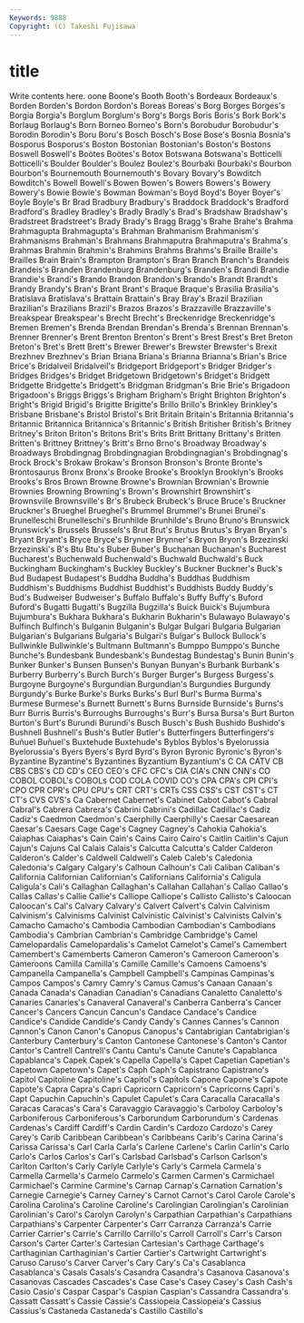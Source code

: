 ```yaml
---
Keywords: 9888 
Copyright: (C) Takeshi Fujisawa
---
```


# title

Write contents here.
oone Boone's
Booth Booth's Bordeaux Bordeaux's Borden Borden's Bordon Bordon's Boreas Boreas's
Borg Borges Borges's Borgia Borgia's Borglum Borglum's Borg's Borgs Boris
Boris's Bork Bork's Borlaug Borlaug's Born Borneo Borneo's Born's Borobudur
Borobudur's Borodin Borodin's Boru Boru's Bosch Bosch's Bose Bose's Bosnia
Bosnia's Bosporus Bosporus's Boston Bostonian Bostonian's Boston's Bostons Boswell Boswell's
Boötes Boötes's Botox Botswana Botswana's Botticelli Botticelli's Boulder Boulder's Boulez
Boulez's Bourbaki Bourbaki's Bourbon Bourbon's Bournemouth Bournemouth's Bovary Bovary's Bowditch
Bowditch's Bowell Bowell's Bowen Bowen's Bowers Bowers's Bowery Bowery's Bowie
Bowie's Bowman Bowman's Boyd Boyd's Boyer Boyer's Boyle Boyle's Br
Brad Bradbury Bradbury's Braddock Braddock's Bradford Bradford's Bradley Bradley's Bradly
Bradly's Brad's Bradshaw Bradshaw's Bradstreet Bradstreet's Brady Brady's Bragg Bragg's
Brahe Brahe's Brahma Brahmagupta Brahmagupta's Brahman Brahmanism Brahmanism's Brahmanisms Brahman's
Brahmans Brahmaputra Brahmaputra's Brahma's Brahmas Brahmin Brahmin's Brahmins Brahms Brahms's
Braille Braille's Brailles Brain Brain's Brampton Brampton's Bran Branch Branch's
Brandeis Brandeis's Branden Brandenburg Brandenburg's Branden's Brandi Brandie Brandie's Brandi's
Brando Brandon Brandon's Brando's Brandt Brandt's Brandy Brandy's Bran's Brant
Brant's Braque Braque's Brasilia Brasilia's Bratislava Bratislava's Brattain Brattain's Bray
Bray's Brazil Brazilian Brazilian's Brazilians Brazil's Brazos Brazos's Brazzaville Brazzaville's
Breakspear Breakspear's Brecht Brecht's Breckenridge Breckenridge's Bremen Bremen's Brenda Brendan
Brendan's Brenda's Brennan Brennan's Brenner Brenner's Brent Brenton Brenton's Brent's
Brest Brest's Bret Breton Breton's Bret's Brett Brett's Brewer Brewer's
Brewster Brewster's Brexit Brezhnev Brezhnev's Brian Briana Briana's Brianna Brianna's
Brian's Brice Brice's Bridalveil Bridalveil's Bridgeport Bridgeport's Bridger Bridger's Bridges
Bridges's Bridget Bridgetown Bridgetown's Bridget's Bridgett Bridgette Bridgette's Bridgett's Bridgman
Bridgman's Brie Brie's Brigadoon Brigadoon's Briggs Briggs's Brigham Brigham's Bright
Brighton Brighton's Bright's Brigid Brigid's Brigitte Brigitte's Brillo Brillo's Brinkley
Brinkley's Brisbane Brisbane's Bristol Bristol's Brit Britain Britain's Britannia Britannia's
Britannic Britannica Britannica's Britannic's British Britisher British's Britney Britney's Briton
Briton's Britons Brit's Brits Britt Brittany Brittany's Britten Britten's Brittney
Brittney's Britt's Brno Brno's Broadway Broadway's Broadways Brobdingnag Brobdingnagian Brobdingnagian's
Brobdingnag's Brock Brock's Brokaw Brokaw's Bronson Bronson's Bronte Bronte's Brontosaurus
Bronx Bronx's Brooke Brooke's Brooklyn Brooklyn's Brooks Brooks's Bros Brown
Browne Browne's Brownian Brownian's Brownie Brownies Browning Browning's Brown's Brownshirt
Brownshirt's Brownsville Brownsville's Br's Brubeck Brubeck's Bruce Bruce's Bruckner Bruckner's
Brueghel Brueghel's Brummel Brummel's Brunei Brunei's Brunelleschi Brunelleschi's Brunhilde Brunhilde's
Bruno Bruno's Brunswick Brunswick's Brussels Brussels's Brut Brut's Brutus Brutus's
Bryan Bryan's Bryant Bryant's Bryce Bryce's Brynner Brynner's Bryon Bryon's
Brzezinski Brzezinski's B's Btu Btu's Buber Buber's Buchanan Buchanan's Bucharest
Bucharest's Buchenwald Buchenwald's Buchwald Buchwald's Buck Buckingham Buckingham's Buckley Buckley's
Buckner Buckner's Buck's Bud Budapest Budapest's Buddha Buddha's Buddhas Buddhism
Buddhism's Buddhisms Buddhist Buddhist's Buddhists Buddy Buddy's Bud's Budweiser Budweiser's
Buffalo Buffalo's Buffy Buffy's Buford Buford's Bugatti Bugatti's Bugzilla Bugzilla's
Buick Buick's Bujumbura Bujumbura's Bukhara Bukhara's Bukharin Bukharin's Bulawayo Bulawayo's
Bulfinch Bulfinch's Bulganin Bulganin's Bulgar Bulgari Bulgaria Bulgarian Bulgarian's Bulgarians
Bulgaria's Bulgari's Bulgar's Bullock Bullock's Bullwinkle Bullwinkle's Bultmann Bultmann's Bumppo
Bumppo's Bunche Bunche's Bundesbank Bundesbank's Bundestag Bundestag's Bunin Bunin's Bunker
Bunker's Bunsen Bunsen's Bunyan Bunyan's Burbank Burbank's Burberry Burberry's Burch
Burch's Burger Burger's Burgess Burgess's Burgoyne Burgoyne's Burgundian Burgundian's Burgundies
Burgundy Burgundy's Burke Burke's Burks Burks's Burl Burl's Burma Burma's
Burmese Burmese's Burnett Burnett's Burns Burnside Burnside's Burns's Burr Burris
Burris's Burroughs Burroughs's Burr's Bursa Bursa's Burt Burton Burton's Burt's
Burundi Burundi's Busch Busch's Bush Bushido Bushido's Bushnell Bushnell's Bush's
Butler Butler's Butterfingers Butterfingers's Buñuel Buñuel's Buxtehude Buxtehude's Byblos Byblos's
Byelorussia Byelorussia's Byers Byers's Byrd Byrd's Byron Byronic Byronic's Byron's
Byzantine Byzantine's Byzantines Byzantium Byzantium's C CA CATV CB CBS
CBS's CD CD's CEO CEO's CFC CFC's CIA CIA's CNN
CNN's CO COBOL COBOL's COBOLs COD COLA COVID CO's CPA
CPA's CPI CPI's CPO CPR CPR's CPU CPU's CRT CRT's
CRTs CSS CSS's CST CST's CT CT's CVS CVS's Ca
Cabernet Cabernet's Cabinet Cabot Cabot's Cabral Cabral's Cabrera Cabrera's Cabrini
Cabrini's Cadillac Cadillac's Cadiz Cadiz's Caedmon Caedmon's Caerphilly Caerphilly's Caesar
Caesarean Caesar's Caesars Cage Cage's Cagney Cagney's Cahokia Cahokia's Caiaphas
Caiaphas's Cain Cain's Cains Cairo Cairo's Caitlin Caitlin's Cajun Cajun's
Cajuns Cal Calais Calais's Calcutta Calcutta's Calder Calderon Calderon's Calder's
Caldwell Caldwell's Caleb Caleb's Caledonia Caledonia's Calgary Calgary's Calhoun Calhoun's
Cali Caliban Caliban's California Californian Californian's Californians California's Caligula Caligula's
Cali's Callaghan Callaghan's Callahan Callahan's Callao Callao's Callas Callas's Callie
Callie's Calliope Calliope's Callisto Callisto's Caloocan Caloocan's Cal's Calvary Calvary's
Calvert Calvert's Calvin Calvinism Calvinism's Calvinisms Calvinist Calvinistic Calvinist's Calvinists
Calvin's Camacho Camacho's Cambodia Cambodian Cambodian's Cambodians Cambodia's Cambrian Cambrian's
Cambridge Cambridge's Camel Camelopardalis Camelopardalis's Camelot Camelot's Camel's Camembert Camembert's
Camemberts Cameron Cameron's Cameroon Cameroon's Cameroons Camilla Camilla's Camille Camille's
Camoens Camoens's Campanella Campanella's Campbell Campbell's Campinas Campinas's Campos Campos's
Camry Camry's Camus Camus's Canaan Canaan's Canada Canada's Canadian Canadian's
Canadians Canaletto Canaletto's Canaries Canaries's Canaveral Canaveral's Canberra Canberra's Cancer
Cancer's Cancers Cancun Cancun's Candace Candace's Candice Candice's Candide Candide's
Candy Candy's Cannes Cannes's Cannon Cannon's Canon Canon's Canopus Canopus's
Cantabrigian Cantabrigian's Canterbury Canterbury's Canton Cantonese Cantonese's Canton's Cantor Cantor's
Cantrell Cantrell's Cantu Cantu's Canute Canute's Capablanca Capablanca's Capek Capek's
Capella Capella's Capet Capetian Capetian's Capetown Capetown's Capet's Caph Caph's
Capistrano Capistrano's Capitol Capitoline Capitoline's Capitol's Capitols Capone Capone's Capote
Capote's Capra Capra's Capri Capricorn Capricorn's Capricorns Capri's Capt Capuchin
Capuchin's Capulet Capulet's Cara Caracalla Caracalla's Caracas Caracas's Cara's Caravaggio
Caravaggio's Carboloy Carboloy's Carboniferous Carboniferous's Carborundum Carborundum's Cardenas Cardenas's Cardiff
Cardiff's Cardin Cardin's Cardozo Cardozo's Carey Carey's Carib Caribbean Caribbean's
Caribbeans Carib's Carina Carina's Carissa Carissa's Carl Carla Carla's Carlene
Carlene's Carlin Carlin's Carlo Carlo's Carlos Carlos's Carl's Carlsbad Carlsbad's
Carlson Carlson's Carlton Carlton's Carly Carlyle Carlyle's Carly's Carmela Carmela's
Carmella Carmella's Carmelo Carmelo's Carmen Carmen's Carmichael Carmichael's Carmine Carmine's
Carnap Carnap's Carnation Carnation's Carnegie Carnegie's Carney Carney's Carnot Carnot's
Carol Carole Carole's Carolina Carolina's Caroline Caroline's Carolingian Carolingian's Carolinian
Carolinian's Carol's Carolyn Carolyn's Carpathian Carpathian's Carpathians Carpathians's Carpenter Carpenter's
Carr Carranza Carranza's Carrie Carrier Carrier's Carrie's Carrillo Carrillo's Carroll
Carroll's Carr's Carson Carson's Carter Carter's Cartesian Cartesian's Carthage Carthage's
Carthaginian Carthaginian's Cartier Cartier's Cartwright Cartwright's Caruso Caruso's Carver Carver's
Cary Cary's Ca's Casablanca Casablanca's Casals Casals's Casandra Casandra's Casanova
Casanova's Casanovas Cascades Cascades's Case Case's Casey Casey's Cash Cash's
Casio Casio's Caspar Caspar's Caspian Caspian's Cassandra Cassandra's Cassatt Cassatt's
Cassie Cassie's Cassiopeia Cassiopeia's Cassius Cassius's Castaneda Castaneda's Castillo Castillo's
